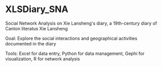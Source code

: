 # XLSDiary_SNA
Social Network Analysis on Xie Lansheng's diary, a 19th-century diary of Canton literatus Xie Lansheng

Goal: Explore the social interactions and geographical activities documented in the diary

Tools: Excel for data entry, Python for data management, Gephi for visualization, R for network analysis
